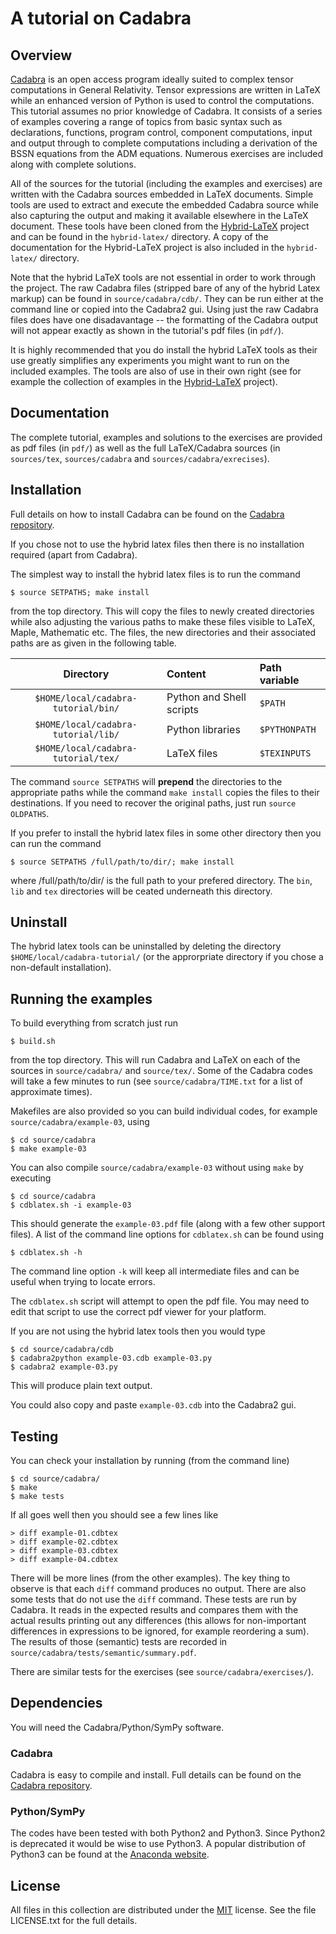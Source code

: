 # A tutorial on Cadabra

## Overview

[Cadabra][1] is an open access program ideally suited to complex tensor computations in General Relativity. Tensor expressions are written in LaTeX while an enhanced version of Python is used to control the computations. This tutorial assumes no prior knowledge of Cadabra. It consists of a series of examples covering a range of topics from basic syntax such as declarations, functions, program control, component computations, input and output through to complete computations including a derivation of the BSSN equations from the ADM equations. Numerous exercises are included along with complete solutions.

All of the sources for the tutorial (including the examples and exercises) are written with the Cadabra sources embedded in LaTeX documents. Simple tools are used to extract and execute the embedded Cadabra source while also capturing the output and making it available elsewhere in the LaTeX document. These tools have been cloned from the [Hybrid-LaTeX][2] project and can be found in the `hybrid-latex/` directory. A copy of the documentation for the Hybrid-LaTeX project is also included in the `hybrid-latex/` directory.

Note that the hybrid LaTeX tools are not essential in order to work through the project. The raw Cadabra files (stripped bare of any of the hybrid Latex markup) can be found in `source/cadabra/cdb/`. They can be run either at the command line or copied into the Cadabra2 gui. Using just the raw Cadabra files does have one disadavantage -- the formatting of the Cadabra output will not appear exactly as shown in the tutorial's pdf files (in `pdf/`).

It is highly recommended that you do install the hybrid LaTeX tools as their use greatly simplifies any experiments you might want to run on the included examples. The tools are also of use in their own right (see for example the collection of examples in the [Hybrid-LaTeX][2] project).

## Documentation

The complete tutorial, examples and solutions to the exercises are provided as pdf files (in `pdf/`) as well as the full LaTeX/Cadabra sources (in `sources/tex`, `sources/cadabra` and  `sources/cadabra/exrecises`).

## Installation

Full details on how to install Cadabra can be found on the [Cadabra repository][3].

If you chose not to use the hybrid latex files then there is no installation required (apart from Cadabra).

The simplest way to install the hybrid latex files is to run the command

    $ source SETPATHS; make install

from the top directory. This will copy the files to newly created directories while also adjusting the various paths to make these files visible to LaTeX, Maple, Mathematic etc. The files, the new directories and their associated paths are as given in the following table.

|  Directory  | Content | Path variable |
|:------------:|:--------|:-------------|
| `$HOME/local/cadabra-tutorial/bin/` | Python and Shell scripts | `$PATH` |
| `$HOME/local/cadabra-tutorial/lib/` | Python libraries | `$PYTHONPATH` |
| `$HOME/local/cadabra-tutorial/tex/` | LaTeX files | `$TEXINPUTS` |

The command `source SETPATHS` will __prepend__ the directories to the appropriate paths while the command `make install` copies the files to their destinations. If you need to recover the original paths, just run `source OLDPATHS`.

If you prefer to install the hybrid latex files in some other directory then you can run the command

    $ source SETPATHS /full/path/to/dir/; make install

where /full/path/to/dir/ is the full path to your prefered directory. The `bin`, `lib` and `tex` directories will be ceated underneath this directory.

## Uninstall

The hybrid latex tools can be uninstalled by deleting the directory `$HOME/local/cadabra-tutorial/` (or the approrpriate directory if you chose a non-default installation).

## Running the examples

To build everything from scratch just run

    $ build.sh

from the top directory. This will run Cadabra and LaTeX on each of the sources in `source/cadabra/` and `source/tex/`. Some of the Cadabra codes will take a few minutes to run (see `source/cadabra/TIME.txt` for a list of approximate times).

Makefiles are also provided so you can build individual codes, for example `source/cadabra/example-03`, using

    $ cd source/cadabra
    $ make example-03

You can also compile `source/cadabra/example-03` without using `make` by executing

    $ cd source/cadabra
    $ cdblatex.sh -i example-03

This should generate the `example-03.pdf` file (along with a few other support files). A list of the command line options for `cdblatex.sh` can be found using

    $ cdblatex.sh -h

The command line option `-k` will keep all intermediate files and can be useful when trying to locate errors.

The `cdblatex.sh` script will attempt to open the pdf file. You may need to edit that script to use the correct pdf viewer for your platform.

If you are not using the hybrid latex tools then you would type

    $ cd source/cadabra/cdb
    $ cadabra2python example-03.cdb example-03.py
    $ cadabra2 example-03.py

This will produce plain text output.

You could also copy and paste `example-03.cdb` into the Cadabra2 gui.

## Testing

You can check your installation by running (from the command line)

    $ cd source/cadabra/
    $ make
    $ make tests

If all goes well then you should see a few lines like

    > diff example-01.cdbtex
    > diff example-02.cdbtex
    > diff example-03.cdbtex
    > diff example-04.cdbtex

There will be more lines (from the other examples). The key thing to observe is that each `diff` command produces no output. There are also some tests that do not use the `diff` command. These tests are run by Cadabra. It reads in the expected results and compares them with the actual results printing out any differences (this allows for non-important differences in expressions to be ignored, for example reordering a sum). The results of those (semantic) tests are recorded in `source/cadabra/tests/semantic/summary.pdf`.

There are similar tests for the exercises (see `source/cadabra/exercises/`).

## Dependencies

You will need the Cadabra/Python/SymPy software.

### Cadabra

Cadabra is easy to compile and install. Full details can be found on the [Cadabra repository][3].

### Python/SymPy

The codes have been tested with both Python2 and Python3. Since Python2 is deprecated it would be wise to use Python3. A popular distribution of Python3 can be found at the [Anaconda website][4].

## License

All files in this collection are distributed under the [MIT][5] license. See the file LICENSE.txt for the full details.

  [1]: https://cadabra.science
  [2]: https://github.com/leo-brewin/hybrid-latex
  [3]: https://github.com/kpeeters/cadabra2
  [4]: https://www.anaconda.com/products/individual
  [5]: https://opensource.org/licenses/MIT
